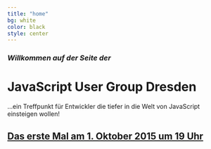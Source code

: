 ```yaml
---
title: "home"
bg: white
color: black
style: center
---
```


### *Willkommen auf der Seite der*

# JavaScript User Group Dresden


…ein Treffpunkt für Entwickler die tiefer in die Welt von JavaScript einsteigen wollen!

## [Das erste Mal am 1. Oktober 2015 um 19 Uhr](#treffen-der-user-group)
